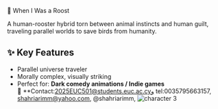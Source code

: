  🐓 When I Was a Roost

A human-rooster hybrid torn between animal instincts and human guilt, traveling parallel worlds to save birds from humanity.  

## ✨ Key Features  
- Parallel universe traveler  
- Morally complex, visually striking  
- Perfect for: **Dark comedy animations / Indie games**    
📧 **Contact:2025EUC501@students.euc.ac.cyو  tel:0035795663157, shahriarimm@yahoo.com, @shahriarimm, ![character 3](https://github.com/user-attachments/assets/bfa0d15d-3b86-4514-8058-622ee57d285a)
 
